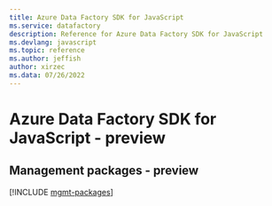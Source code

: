 ```yaml
---
title: Azure Data Factory SDK for JavaScript
ms.service: datafactory
description: Reference for Azure Data Factory SDK for JavaScript
ms.devlang: javascript
ms.topic: reference
ms.author: jeffish
author: xirzec
ms.data: 07/26/2022
---
```

# Azure Data Factory SDK for JavaScript - preview

## Management packages - preview
[!INCLUDE [mgmt-packages](data-factory-mgmt-index.md)]